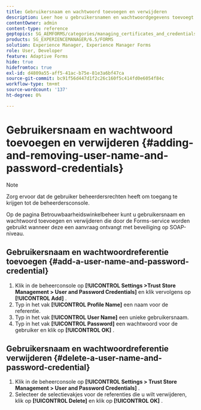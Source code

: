 ```yaml
---
title: Gebruikersnaam en wachtwoord toevoegen en verwijderen
description: Leer hoe u gebruikersnamen en wachtwoordgegevens toevoegt en verwijdert.
contentOwner: admin
content-type: reference
geptopics: SG_AEMFORMS/categories/managing_certificates_and_credentials
products: SG_EXPERIENCEMANAGER/6.5/FORMS
solution: Experience Manager, Experience Manager Forms
role: User, Developer
feature: Adaptive Forms
hide: true
hidefromtoc: true
exl-id: d4809a55-aff5-41ac-b75e-81e3a6bf47ca
source-git-commit: bc91f56d447d1f2c26c160f5c414fd0e6054f84c
workflow-type: tm+mt
source-wordcount: '137'
ht-degree: 0%

---
```


# Gebruikersnaam en wachtwoord toevoegen en verwijderen {#adding-and-removing-user-name-and-password-credentials}

>[!NOTE]
> 
> Zorg ervoor dat de gebruiker beheerdersrechten heeft om toegang te krijgen tot de beheerdersconsole.

Op de pagina Betrouwbaarheidswinkelbeheer kunt u gebruikersnaam en wachtwoord toevoegen en verwijderen die door de Forms-service worden gebruikt wanneer deze een aanvraag ontvangt met beveiliging op SOAP-niveau.

## Gebruikersnaam en wachtwoordreferentie toevoegen {#add-a-user-name-and-password-credential}

1. Klik in de beheerconsole op **[!UICONTROL Settings >Trust Store Management > User and Password Credentials]** en klik vervolgens op **[!UICONTROL Add]** .
1. Typ in het vak **[!UICONTROL Profile Name]** een naam voor de referentie.
1. Typ in het vak **[!UICONTROL User Name]** een unieke gebruikersnaam.
1. Typ in het vak **[!UICONTROL Password]** een wachtwoord voor de gebruiker en klik op **[!UICONTROL OK]** .

## Gebruikersnaam en wachtwoordreferentie verwijderen {#delete-a-user-name-and-password-credential}

1. Klik in de beheerconsole op **[!UICONTROL Settings > Trust Store Management > User and Password Credentials]** .
1. Selecteer de selectievakjes voor de referenties die u wilt verwijderen, klik op **[!UICONTROL Delete]** en klik op **[!UICONTROL OK]** .
